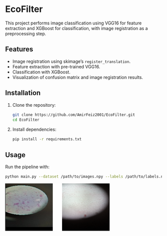 # EcoFilter

This project performs image classification using VGG16 for feature extraction and XGBoost for classification, with image registration as a preprocessing step.

## Features
- Image registration using skimage’s `register_translation`.
- Feature extraction with pre-trained VGG16.
- Classification with XGBoost.
- Visualization of confusion matrix and image registration results.

## Installation
1. Clone the repository:
   ```bash
   git clone https://github.com/AmirFeiz2001/EcoFilter.git
   cd EcoFilter

2. Install dependencies:
   ```bash
   pip install -r requirements.txt

## Usage
Run the pipeline with:
   ```bash
   python main.py --dataset /path/to/images.npy --labels /path/to/labels.npy --output_dir /path/to/output
   ```


![screenshot](sample.png)
